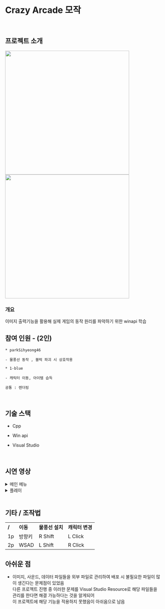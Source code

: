 # Crazy Arcade 모작
<br>

## 프로젝트 소개

<div>
<img width="400" src="https://user-images.githubusercontent.com/71202869/201481485-c8e01734-cf35-4da9-9b68-5db88777ac49.png"/>
<img width="400" src="https://user-images.githubusercontent.com/71202869/201481576-af7c6c80-be01-4bae-b59e-b84883724e58.png"/>
</div>

### 개요
이미지 출력기능을 활용해 실제 게임의 동작 원리를 파악하기 위한 winapi 학습

## 참여 인원 - (2인)
```
* parkSihyeong46

- 물풍선 동작 , 블럭 파괴 시 상호작용
```
```
* 1-blue

- 캐릭터 이동, 아이템 습득
```
```
공통 : 렌더링
```
<br>

## 기술 스택
* Cpp

* Win api

* Visual Studio

<br>

## 시연 영상
<details>
  <summary>메인 메뉴</summary>
  <img width="976" src="https://user-images.githubusercontent.com/71202869/201481961-64e73b38-ace6-46c7-92b5-391ec89b90bb.gif"/>
</details>
<details>
  <summary>플레이</summary>
  <img width="976" src="https://user-images.githubusercontent.com/71202869/201481777-3f732bcd-6ac3-4bfc-b40d-26911c26eb7c.gif"/>
</details>
<br>

## 기타 / 조작법
<table>
  <tr>
    <td><b>/</b></td>
    <td><b>이동</b></td>
    <td><b>물풍선 설치</b></td>
    <td><b>캐릭터 변경</b></td>
  </tr>
  <tr>
    <td>1p</td>
    <td>방향키</td>
    <td>R Shift</td>
    <td>L Click</td>
  </tr>
  <tr>
    <td>2p</td>
    <td>WSAD</td>
    <td>L Shift</td>
    <td>R Click</td>
  </tr>
</table>

## 아쉬운 점
* 이미지, 사운드, 데이터 파일들을 외부 파일로 관리하여 배포 시 불필요한 파일이 많이 생긴다는 문제점이 있었음<br>
다른 프로젝트 진행 중 이러한 문제를 Visual Studio Resource로 해당 파일들을 관리를 한다면 해결 가능하다는 것을 알게되어<br>
이 프로젝트에 해당 기능을 적용하지 못했음이 아쉬움으로 남음
